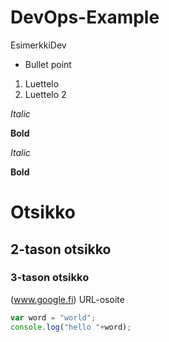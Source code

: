 # DevOps-Example
EsimerkkiDev
* Bullet point
1. Luettelo
2. Luettelo 2

_Italic_

__Bold__

*Italic*

**Bold**    

# Otsikko
## 2-tason otsikko
### 3-tason otsikko
(www.google.fi) URL-osoite

```javascript
var word = "world";
console.log("hello "+word);
```

